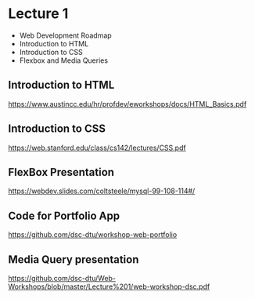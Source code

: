 # Lecture 1

* Web Development Roadmap
* Introduction to HTML
* Introduction to CSS
* Flexbox and Media Queries

## Introduction to HTML

https://www.austincc.edu/hr/profdev/eworkshops/docs/HTML_Basics.pdf

## Introduction to CSS

https://web.stanford.edu/class/cs142/lectures/CSS.pdf

## FlexBox Presentation

https://webdev.slides.com/coltsteele/mysql-99-108-114#/

## Code for Portfolio App

https://github.com/dsc-dtu/workshop-web-portfolio

## Media Query presentation

https://github.com/dsc-dtu/Web-Workshops/blob/master/Lecture%201/web-workshop-dsc.pdf